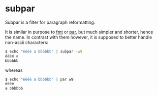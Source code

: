 # subpar

Subpar is a filter for paragraph reformatting.

It is similar in purpose to [fmt](https://www.gnu.org/software/coreutils/fmt)
or [par](http://www.nicemice.net/par/), but much simpler and shorter, hence
the name.  In contrast with them however, it is supposed to better handle
non-ascii characters:


``` sh
$ echo "éééé a bbbbbb" | subpar -w9
éééé a
bbbbbb
````

whereas

``` sh
$ echo "éééé a bbbbbb" | par w9
éééé
a bbbbbb
````
